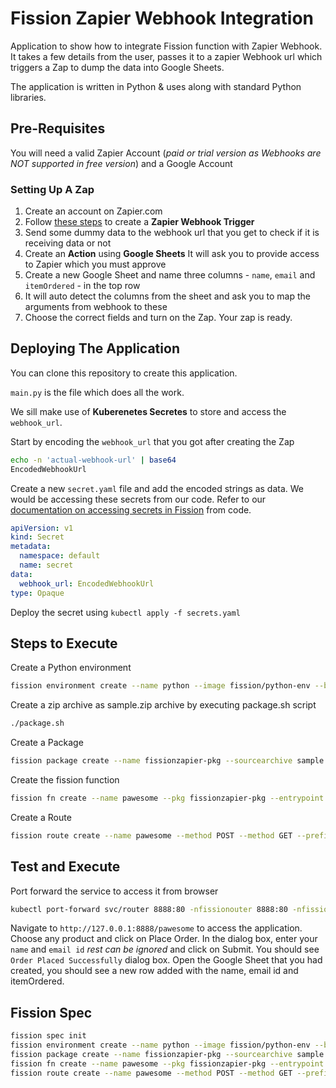 # Fission Zapier Webhook Integration

Application to show how to integrate Fission function with Zapier Webhook. It takes a few details from the user, passes it to a zapier Webhook url which triggers a Zap to dump the data into Google Sheets.

The application is written in Python & uses along with standard Python libraries.

## Pre-Requisites

You will need a valid Zapier Account (*paid or trial version as Webhooks are NOT supported in free version*) and a Google Account

### Setting Up A Zap
  
1. Create an account on Zapier.com
2. Follow [these steps](https://zapier.com/help/create/code-webhooks/trigger-zaps-from-webhooks#add-a-webhook-trigger) to create a **Zapier Webhook Trigger**
3. Send some dummy data to the webhook url that you get to check if it is receiving data or not
4. Create an **Action** using **Google Sheets** It will ask you to provide access to Zapier which you must approve
5. Create a new Google Sheet and name three columns - `name`, `email` and `itemOrdered` - in the top row
6. It will auto detect the columns from the sheet and ask you to map the arguments from webhook to these
7. Choose the correct fields and turn on the Zap. Your zap is ready.

## Deploying The Application

You can clone this repository to create this application.

`main.py` is the file which does all the work.

We sill make use of **Kuberenetes Secretes** to store and access the `webhook_url`.

Start by encoding the `webhook_url` that you got after creating the Zap

```bash
echo -n 'actual-webhook-url' | base64
EncodedWebhookUrl
```

Create a new `secret.yaml` file and add the encoded strings as data. We would be accessing these secrets from our code. Refer to our [documentation on accessing secrets in Fission](https://fission.io/docs/usage/function/access-secret-cfgmap-in-function/) from code.

```yaml
apiVersion: v1
kind: Secret
metadata:
  namespace: default
  name: secret
data:
  webhook_url: EncodedWebhookUrl
type: Opaque
```

Deploy the secret using `kubectl apply -f secrets.yaml`

## Steps to Execute

Create a Python environment

```bash
fission environment create --name python --image fission/python-env --builder fission/python-builder:latest
```

Create a zip archive as sample.zip archive by executing package.sh script

```bash
./package.sh
```

Create a Package

```bash
fission package create --name fissionzapier-pkg --sourcearchive sample.zip --env python
```

Create the fission function

```bash
fission fn create --name pawesome --pkg fissionzapier-pkg --entrypoint "main.main" --secret secret
```

Create a Route

```bash
fission route create --name pawesome --method POST --method GET --prefix /pawesome --function pawesome
```

## Test and Execute

Port forward the service to access it from browser

```bash
kubectl port-forward svc/router 8888:80 -nfissionouter 8888:80 -nfission
```

Navigate to `http://127.0.0.1:8888/pawesome` to access the application.
Choose any product and click on Place Order.
In the dialog box, enter your `name` and `email id` *rest can be ignored* and click on Submit.
You should see `Order Placed Successfully` dialog box.
Open the Google Sheet that you had created, you should see a new row added with the name, email id and itemOrdered.

## Fission Spec

```bash
fission spec init
fission environment create --name python --image fission/python-env --builder fission/python-builder:latest --spec
fission package create --name fissionzapier-pkg --sourcearchive sample.zip --env python --spec
fission fn create --name pawesome --pkg fissionzapier-pkg --entrypoint "main.main" --secret secret --spec
fission route create --name pawesome --method POST --method GET --prefix /pawesome --function pawesome --spec
```
